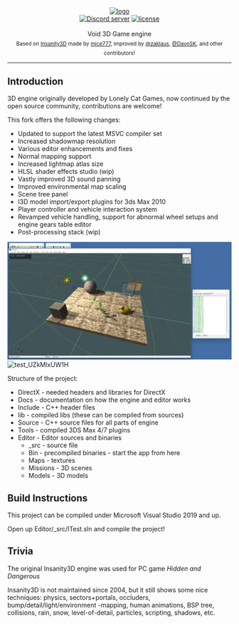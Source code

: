 <div align="center">
    <a href="https://github.com/zaklaus/Void3D"><img src="https://user-images.githubusercontent.com/9026786/163674605-72be64e5-d5b5-46b3-9ebc-f729e8246446.png" alt="logo" width="220px" /></a>
</div>

<div align="center">
    <a href="https://discord.gg/eBQ4QHX"><img src="https://img.shields.io/discord/402098213114347520.svg" alt="Discord server" /></a>
    <a href="LICENSE.md"><img src="https://img.shields.io/badge/License-Apache_2.0-blue.svg" alt="license" /></a>
</div>

<br />
<div align="center">
  Void 3D Game engine
</div>

<div align="center">
  <sub>
    Based on <a href="https://github.com/mice777/Insanity3D">Insanity3D</a> made by <a href="https://github.com/mice777">mice777</a>,
    improved by <a href="https://github.com/zaklaus">@zaklaus</a>,
    <a href="https://github.com/DavoSK">@DavoSK</a>,
    and other contributors!
  </sub>
</div>
<hr/>

## Introduction

3D engine originally developed by Lonely Cat Games, now continued by the open source community, contributions are welcome!

This fork offers the following changes:
- Updated to support the latest MSVC compiler set
- Increased shadowmap resolution
- Various editor enhancements and fixes
- Normal mapping support
- Increased lightmap atlas size
- HLSL shader effects studio (wip)
- Vastly improved 3D sound panning
- Improved environmental map scaling
- Scene tree panel
- I3D model import/export plugins for 3ds Max 2010
- Player controller and vehicle interaction system
- Revamped vehicle handling, support for abnormal wheel setups and engine gears table editor
- Post-processing stack (wip)

![Image](Docs/img1.png)
![test_UZkMlxUW1H](https://user-images.githubusercontent.com/9026786/165069443-0d29dab7-272f-409b-af02-b2dd499c5b4a.jpg)

Structure of the project:

- DirectX - needed headers and libraries for DirectX
- Docs - documentation on how the engine and editor works
- Include - C++ header files
- lib - compiled libs (these can be compiled from sources)
- Source - C++ source files for all parts of engine
- Tools - compiled 3DS Max 4/7 plugins
- Editor - Editor sources and binaries
  - _src - source file
  - Bin - precompiled binaries - start the app from here
  - Maps - textures
  - Missions - 3D scenes
  - Models - 3D models

## Build Instructions

This project can be compiled under Microsoft Visual Studio 2019 and up.

Open up Editor/_src/ITest.sln and compile the project!

## Trivia

The original Insanity3D engine was used for PC game *Hidden and Dangerous*

Insanity3D is not maintained since 2004, but it still shows some nice techniques: physics, sectors+portals, occluders, bump/detail/light/environment -mapping, human animations, BSP tree, collisions, rain, snow, level-of-detail, particles, scripting, shadows, etc.  

